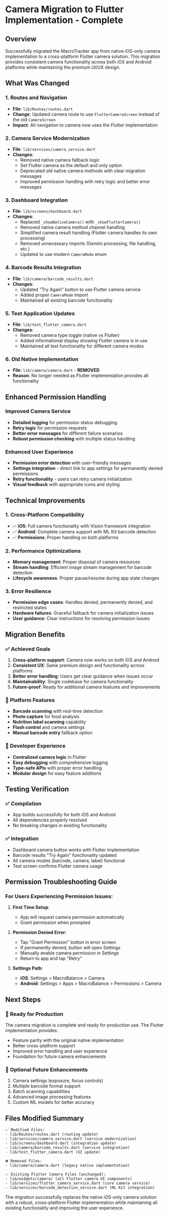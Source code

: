 # Camera Migration to Flutter Implementation - Complete

## Overview

Successfully migrated the MacroTracker app from native iOS-only camera implementation to a cross-platform Flutter camera solution. This migration provides consistent camera functionality across both iOS and Android platforms while maintaining the premium UI/UX design.

## What Was Changed

### 1. **Routes and Navigation**
- **File**: `lib/Routes/routes.dart`
- **Change**: Updated camera route to use `FlutterCameraScreen` instead of the old `CameraScreen`
- **Impact**: All navigation to camera now uses the Flutter implementation

### 2. **Camera Service Modernization**
- **File**: `lib/services/camera_service.dart`
- **Changes**:
  - Removed native camera fallback logic
  - Set Flutter camera as the default and only option
  - Deprecated old native camera methods with clear migration messages
  - Improved permission handling with retry logic and better error messages

### 3. **Dashboard Integration**
- **File**: `lib/screens/dashboard.dart`
- **Changes**:
  - Replaced `_showNativeCamera()` with `_showFlutterCamera()`
  - Removed native camera method channel handling
  - Simplified camera result handling (Flutter camera handles its own processing)
  - Removed unnecessary imports (Gemini processing, file handling, etc.)
  - Updated to use modern `CameraMode` enum

### 4. **Barcode Results Integration**
- **File**: `lib/camera/barcode_results.dart`
- **Changes**:
  - Updated "Try Again" button to use Flutter camera service
  - Added proper `CameraMode` import
  - Maintained all existing barcode functionality

### 5. **Test Application Updates**
- **File**: `lib/test_flutter_camera.dart`
- **Changes**:
  - Removed camera type toggle (native vs Flutter)
  - Added informational display showing Flutter camera is in use
  - Maintained all test functionality for different camera modes

### 6. **Old Native Implementation**
- **File**: `lib/camera/camera.dart` - **REMOVED**
- **Reason**: No longer needed as Flutter implementation provides all functionality

## Enhanced Permission Handling

### Improved Camera Service
- **Detailed logging** for permission status debugging
- **Retry logic** for permission requests
- **Better error messages** for different failure scenarios
- **Robust permission checking** with multiple status handling

### Enhanced User Experience
- **Permission error detection** with user-friendly messages
- **Settings integration** - direct link to app settings for permanently denied permissions
- **Retry functionality** - users can retry camera initialization
- **Visual feedback** with appropriate icons and styling

## Technical Improvements

### 1. **Cross-Platform Compatibility**
- ✅ **iOS**: Full camera functionality with Vision framework integration
- ✅ **Android**: Complete camera support with ML Kit barcode detection
- ✅ **Permissions**: Proper handling on both platforms

### 2. **Performance Optimizations**
- **Memory management**: Proper disposal of camera resources
- **Stream handling**: Efficient image stream management for barcode detection
- **Lifecycle awareness**: Proper pause/resume during app state changes

### 3. **Error Resilience**
- **Permission edge cases**: Handles denied, permanently denied, and restricted states
- **Hardware failures**: Graceful fallback for camera initialization issues
- **User guidance**: Clear instructions for resolving permission issues

## Migration Benefits

### ✅ **Achieved Goals**
1. **Cross-platform support**: Camera now works on both iOS and Android
2. **Consistent UX**: Same premium design and functionality across platforms
3. **Better error handling**: Users get clear guidance when issues occur
4. **Maintainability**: Single codebase for camera functionality
5. **Future-proof**: Ready for additional camera features and improvements

### 📱 **Platform Features**
- **Barcode scanning** with real-time detection
- **Photo capture** for food analysis
- **Nutrition label scanning** capability
- **Flash control** and camera settings
- **Manual barcode entry** fallback option

### 🔧 **Developer Experience**
- **Centralized camera logic** in Flutter
- **Easy debugging** with comprehensive logging
- **Type-safe APIs** with proper error handling
- **Modular design** for easy feature additions

## Testing Verification

### ✅ **Compilation**
- App builds successfully for both iOS and Android
- All dependencies properly resolved
- No breaking changes in existing functionality

### ✅ **Integration**
- Dashboard camera button works with Flutter implementation
- Barcode results "Try Again" functionality updated
- All camera modes (barcode, camera, label) functional
- Test screen confirms Flutter camera usage

## Permission Troubleshooting Guide

### For Users Experiencing Permission Issues:

1. **First Time Setup**:
   - App will request camera permission automatically
   - Grant permission when prompted

2. **Permission Denied Error**:
   - Tap "Grant Permission" button in error screen
   - If permanently denied, button will open Settings
   - Manually enable camera permission in Settings
   - Return to app and tap "Retry"

3. **Settings Path**:
   - **iOS**: Settings > MacroBalance > Camera
   - **Android**: Settings > Apps > MacroBalance > Permissions > Camera

## Next Steps

### 🚀 **Ready for Production**
The camera migration is complete and ready for production use. The Flutter implementation provides:
- Feature parity with the original native implementation
- Better cross-platform support
- Improved error handling and user experience
- Foundation for future camera enhancements

### 🔄 **Optional Future Enhancements**
1. Camera settings (exposure, focus controls)
2. Multiple barcode format support
3. Batch scanning capabilities
4. Advanced image processing features
5. Custom ML models for better accuracy

## Files Modified Summary

```
✅ Modified Files:
- lib/Routes/routes.dart (routing update)
- lib/services/camera_service.dart (service modernization)
- lib/screens/dashboard.dart (integration update)
- lib/camera/barcode_results.dart (service integration)
- lib/test_flutter_camera.dart (UI update)

❌ Removed Files:
- lib/camera/camera.dart (legacy native implementation)

✅ Existing Flutter Camera Files (unchanged):
- lib/widgets/camera/ (all Flutter camera UI components)
- lib/services/flutter_camera_service.dart (core camera service)
- lib/services/barcode_detection_service.dart (ML Kit integration)
```

The migration successfully replaces the native iOS-only camera solution with a robust, cross-platform Flutter implementation while maintaining all existing functionality and improving the user experience. 